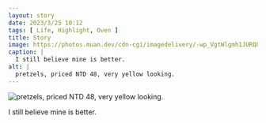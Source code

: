 ```yaml
---
layout: story
date: 2023/3/25 10:12
tags: [ Life, Highlight, Oven ]
title: Story
image: https://photos.muan.dev/cdn-cgi/imagedelivery/-wp_VgtWlgmh1JURQ8t1mg/255afa25-fb7b-4c57-1aee-479708f1fd00/public
caption: |
  I still believe mine is better.
alt: |
  pretzels, priced NTD 48, very yellow looking.
---
```


![pretzels, priced NTD 48, very yellow looking.](https://photos.muan.dev/cdn-cgi/imagedelivery/-wp_VgtWlgmh1JURQ8t1mg/255afa25-fb7b-4c57-1aee-479708f1fd00/public)

I still believe mine is better.
